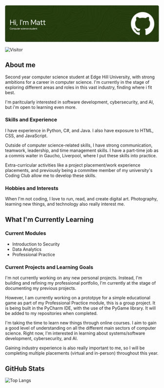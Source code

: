 ![Header](github-header-image.png)

![Visitor](https://visitor-badge.laobi.icu/badge?page_id=Mattytomo365.Mattytomo365)

## About me
Second year computer science student at Edge Hill University, with strong ambitions for a career in computer science. I'm currently in the stage of exploring different areas and roles in this vast industry, finding where i fit best.

I'm paritcularly interested in software development, cybersecurity, and AI, but i'm open to learning even more.

### Skills and Experience
I have experience in Python, C#, and Java. I also have exposure to HTML, CSS, and JavaScript.

Outside of computer science-related skills, I have strong communication, teamwork, leadership, and time management skills. I have a part-time job as a commis waiter in Gaucho, Liverpool, where I put these skills into practice.

Extra-curricular activities like a project placement/work experience placements, and previously being a commitee member of my university's Coding Club allow me to develop these skills.

### Hobbies and Interests
When I'm not coding, I love to run, read, and create digital art. Photography, learning new things, and technology also really interest me.

## What I'm Currently Learning
### Current Modules
* Introduction to Security
* Data Analytics
* Professional Practice

### Current Projects and Learning Goals
I'm not currently working on any new personal projects. Instead, I'm building and refining my professional portfolio, I'm currently at the stage of documenting my previous projects.

However, I am currently working on a prototpye for a simple educational game as part of my Professional Practice module, this is a group project. It is being built in the PyCharm IDE, with the use of the PyGame library. It will be added to my repositories when completed.

I'm taking the time to learn new things through online courses. I aim to gain a good level of understanding on all the different main sectors of computer science. Right now, I'm interested in learning about systems/software development, cybersecurity, and AI.

Gaining industry experience is also really important to me, so I will be completing multiple placements (virtual and in-person) throughout this year.

## GitHub Stats
 ![Top Langs](https://github-readme-stats.vercel.app/api/top-langs/?username=Mattytomo365&layout=compact)




